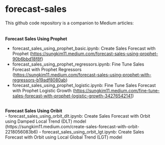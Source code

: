 # forecast-sales
This github code repository is a companion to Medium articles:
<BR>
<BR>  
<B>Forecast Sales Using Prophet</B>
<BR>  
- forecast_sales_using_prophet_basic.ipynb: Create Sales Forecast with Prophet (https://sungkim11.medium.com/forecast-sales-using-prophet-90b6bbd18f8f)
- forecast_sales_using_prophet_regressors.ipynb: Fine Tune Sales Forecast with Prophet Regressors (https://sungkim11.medium.com/forecast-sales-using-prophet-with-regressors-b19adf8080ab)
- forecast_sales_using_prophet_logistic.ipynb: Fine Tune Sales Forecast with Prophet Logistic Growth (https://sungkim11.medium.com/fine-tune-sales-forecast-with-prophet-logistic-growth-34276542141)
<BR>
<B>Forecast Sales Using Oribit</B>
<BR>  
- forecast_sales_using_orbit_dlt.ipynb: Create Sales Forecast with Orbit using Damped Local Trend (DLT) model (https://sungkim11.medium.com/create-sales-forecast-with-orbit-2218056083b6)
  - forecast_sales_using_orbit_lgt.ipynb: Create Sales Forecast with Orbit using Local Global Trend (LGT) model
